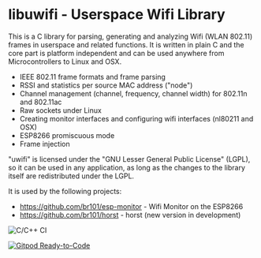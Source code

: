 # libuwifi - Userspace Wifi Library

This is a C library for parsing, generating and analyzing Wifi (WLAN 802.11)
frames in userspace and related functions. It is written in plain C and the core
part is platform independent and can be used anywhere from Microcontrollers
to Linux and OSX.

 * IEEE 802.11 frame formats and frame parsing
 * RSSI and statistics per source MAC address ("node")
 * Channel management (channel, frequency, channel width) for 802.11n and 802.11ac
 * Raw sockets under Linux
 * Creating monitor interfaces and configuring wifi interfaces (nl80211 and OSX)
 * ESP8266 promiscuous mode
 * Frame injection

"uwifi" is licensed under the "GNU Lesser General Public License" (LGPL), so it
can be used in any application, as long as the changes to the library itself are
redistributed under the LGPL.

It is used by the following projects:

 * https://github.com/br101/esp-monitor - Wifi Monitor on the ESP8266
 * https://github.com/br101/horst  - horst (new version in development)

![C/C++ CI](https://github.com/br101/libuwifi/workflows/C/C++%20CI/badge.svg?branch=master)

[![Gitpod Ready-to-Code](https://img.shields.io/badge/Gitpod-Ready--to--Code-blue?logo=gitpod)](https://gitpod.io/#https://github.com/br101/libuwifi)